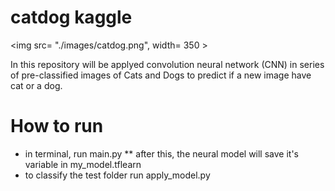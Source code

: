 # catdog kaggle

<img src= "./images/catdog.png", width= 350 >

  In this repository  will be applyed convolution neural network (CNN) in series of
pre-classified images of Cats and Dogs to predict if a new image have cat or a dog.

# How to run
  * in terminal, run main.py
  ** after this, the neural model will save it's variable in my_model.tflearn
  * to classify the test folder run apply_model.py
